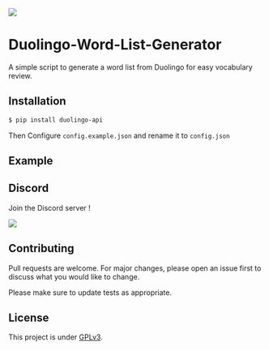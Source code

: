 ![](https://img.shields.io/github/repo-size/Darkempire78/Duolingo-Word-List-Generator?style=for-the-badge)

# Duolingo-Word-List-Generator

A simple script to generate a word list from Duolingo for easy vocabulary review.

## Installation

```bash
$ pip install duolingo-api
```

Then Configure `config.example.json` and rename it to `config.json`

## Example



## Discord

Join the Discord server !

[![](https://i.imgur.com/UfyvtOL.png)](https://discord.gg/sPvJmY7mcV)

## Contributing
Pull requests are welcome. For major changes, please open an issue first to discuss what you would like to change.

Please make sure to update tests as appropriate.

## License

This project is under [GPLv3](https://github.com/Darkempire78/DeezerDownloader-Discord-Bot/blob/master/LICENSE).
